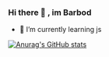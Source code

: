 ### Hi there 👋 , im Barbod 


- 🌱 I’m currently learning js 

[![Anurag's GitHub stats](https://github-readme-stats.vercel.app/api?username=Barbod)](https://github.com/anuraghazra/github-readme-stats)
